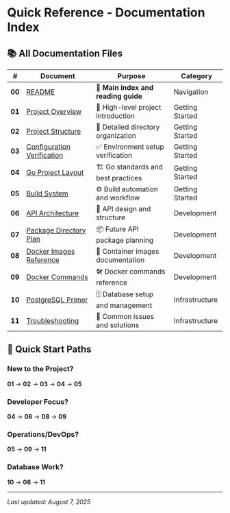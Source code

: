 # Quick Reference - Documentation Index

## 📚 All Documentation Files

| # | Document | Purpose | Category |
|---|----------|---------|----------|
| **00** | [README](00_README.md) | 📖 **Main index and reading guide** | Navigation |
| **01** | [Project Overview](01_project-overview.md) | 🎯 High-level project introduction | Getting Started |
| **02** | [Project Structure](02_project-structure.md) | 📁 Detailed directory organization | Getting Started |
| **03** | [Configuration Verification](03_configuration-verification.md) | ✅ Environment setup verification | Getting Started |
| **04** | [Go Project Layout](04_go-project-layout.md) | 🏗️ Go standards and best practices | Getting Started |
| **05** | [Build System](05_build-system.md) | ⚙️ Build automation and workflow | Getting Started |
| **06** | [API Architecture](06_api-architecture.md) | 🔌 API design and structure | Development |
| **07** | [Package Directory Plan](07_pkg-directory-plan.md) | 📦 Future API package planning | Development |
| **08** | [Docker Images Reference](08_docker-images-reference.md) | 🐳 Container images documentation | Development |
| **09** | [Docker Commands](09_docker-commands.md) | 🛠️ Docker commands reference | Development |
| **10** | [PostgreSQL Primer](10_postgresql-primer.md) | 🗄️ Database setup and management | Infrastructure |
| **11** | [Troubleshooting](11_troubleshooting.md) | 🔧 Common issues and solutions | Infrastructure |

## 🚀 Quick Start Paths

### New to the Project?

**01** → **02** → **03** → **04** → **05**

### Developer Focus?

**04** → **06** → **08** → **09**

### Operations/DevOps?

**05** → **09** → **11**

### Database Work?

**10** → **08** → **11**

---
*Last updated: August 7, 2025*
